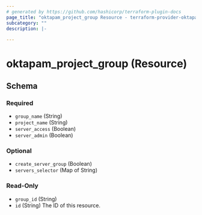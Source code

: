 ```yaml
---
# generated by https://github.com/hashicorp/terraform-plugin-docs
page_title: "oktapam_project_group Resource - terraform-provider-oktapam"
subcategory: ""
description: |-
  
---
```


# oktapam_project_group (Resource)





<!-- schema generated by tfplugindocs -->
## Schema

### Required

- `group_name` (String)
- `project_name` (String)
- `server_access` (Boolean)
- `server_admin` (Boolean)

### Optional

- `create_server_group` (Boolean)
- `servers_selector` (Map of String)

### Read-Only

- `group_id` (String)
- `id` (String) The ID of this resource.


